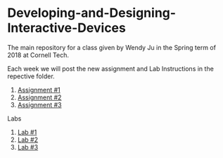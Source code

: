 # Developing-and-Designing-Interactive-Devices
The main repository for a class given by Wendy Ju in the Spring term of 2018 at Cornell Tech.

Each week we will post the new assignment and Lab Instructions in the repective folder.

1. [Assignment #1](https://github.com/FAR-Lab/Developing-and-Designing-Interactive-Devices/tree/master/Assignment%231)
2. [Assignment #2]()
3. [Assignment #3]()

Labs

1. [Lab #1](https://github.com/FAR-Lab/Developing-and-Designing-Interactive-Devices/wiki/Lab-%231)
2. [Lab #2](https://github.com/FAR-Lab/Developing-and-Designing-Interactive-Devices/wiki/Lab-%232)
3. [Lab #3](https://github.com/FAR-Lab/Developing-and-Designing-Interactive-Devices/wiki/Lab3-Laser-Cutting-and-3d-Printing)

